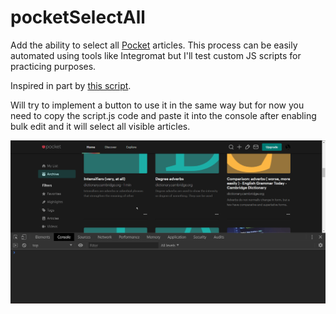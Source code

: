 # pocketSelectAll
Add the ability to select all [Pocket](https://app.getpocket.com/) articles. This process can be easily automated using tools like Integromat but I'll test custom JS scripts for practicing purposes.

Inspired in part by [this script](https://greasyfork.org/en/scripts/39554-pocket-select-all).

Will try to implement a button to use it in the same way but for now you need to copy the script.js code and paste it into the console after enabling bulk edit and it will select all visible articles. 

![console behaviour gif](console_b.gif)
